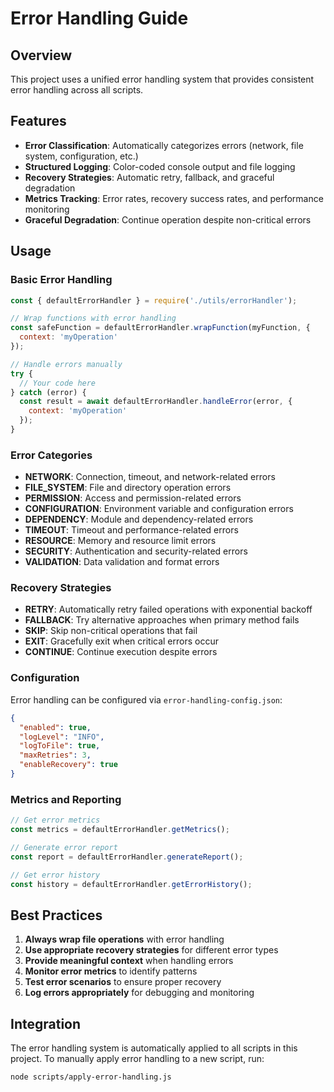 # Error Handling Guide

## Overview
This project uses a unified error handling system that provides consistent error handling across all scripts.

## Features
- **Error Classification**: Automatically categorizes errors (network, file system, configuration, etc.)
- **Structured Logging**: Color-coded console output and file logging
- **Recovery Strategies**: Automatic retry, fallback, and graceful degradation
- **Metrics Tracking**: Error rates, recovery success rates, and performance monitoring
- **Graceful Degradation**: Continue operation despite non-critical errors

## Usage

### Basic Error Handling
```javascript
const { defaultErrorHandler } = require('./utils/errorHandler');

// Wrap functions with error handling
const safeFunction = defaultErrorHandler.wrapFunction(myFunction, {
  context: 'myOperation'
});

// Handle errors manually
try {
  // Your code here
} catch (error) {
  const result = await defaultErrorHandler.handleError(error, {
    context: 'myOperation'
  });
}
```

### Error Categories
- **NETWORK**: Connection, timeout, and network-related errors
- **FILE_SYSTEM**: File and directory operation errors
- **PERMISSION**: Access and permission-related errors
- **CONFIGURATION**: Environment variable and configuration errors
- **DEPENDENCY**: Module and dependency-related errors
- **TIMEOUT**: Timeout and performance-related errors
- **RESOURCE**: Memory and resource limit errors
- **SECURITY**: Authentication and security-related errors
- **VALIDATION**: Data validation and format errors

### Recovery Strategies
- **RETRY**: Automatically retry failed operations with exponential backoff
- **FALLBACK**: Try alternative approaches when primary method fails
- **SKIP**: Skip non-critical operations that fail
- **EXIT**: Gracefully exit when critical errors occur
- **CONTINUE**: Continue execution despite errors

### Configuration
Error handling can be configured via `error-handling-config.json`:
```json
{
  "enabled": true,
  "logLevel": "INFO",
  "logToFile": true,
  "maxRetries": 3,
  "enableRecovery": true
}
```

### Metrics and Reporting
```javascript
// Get error metrics
const metrics = defaultErrorHandler.getMetrics();

// Generate error report
const report = defaultErrorHandler.generateReport();

// Get error history
const history = defaultErrorHandler.getErrorHistory();
```

## Best Practices
1. **Always wrap file operations** with error handling
2. **Use appropriate recovery strategies** for different error types
3. **Provide meaningful context** when handling errors
4. **Monitor error metrics** to identify patterns
5. **Test error scenarios** to ensure proper recovery
6. **Log errors appropriately** for debugging and monitoring

## Integration
The error handling system is automatically applied to all scripts in this project.
To manually apply error handling to a new script, run:
```bash
node scripts/apply-error-handling.js
```
